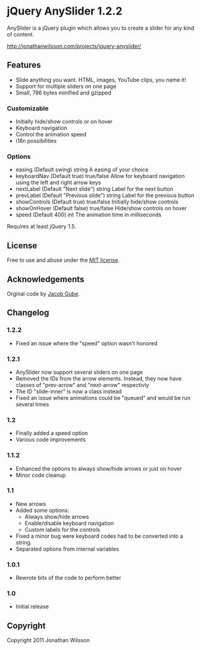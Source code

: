 # jQuery AnySlider 1.2.2
AnySlider is a jQuery plugin which allows you to create a slider for any kind of content.

http://jonathanwilsson.com/projects/jquery-anyslider/

## Features
* Slide anything you want. HTML, images, YouTube clips, you name it!
* Support for multiple sliders on one page
* Small, 786 bytes minified and gzipped

### Customizable
* Initially hide/show controls or on hover
* Keyboard navigation
* Control the animation speed
* i18n possibilities

### Options
* easing (Default swing) string A easing of your choice
* keyboardNav (Default true) true/false Allow for keyboard navigation using the left and right arrow keys
* nextLabel (Default "Next slide") string Label for the next button
* prevLabel (Default "Previous slide") string Label for the previous button
* showControls (Default true) true/false Initially hide/show controls
* showOnHover (Default false) true/false Hide/show controls on hover
* speed (Default 400) int The animation time in milliseconds

Requires at least jQuery 1.5.

## License
Free to use and abuse under the [MIT license](http://www.opensource.org/licenses/mit-license.php).

## Acknowledgements
Orginal code by [Jacob Gube](http://sixrevisions.com/tutorials/javascript_tutorial/create-a-slick-and-accessible-slideshow-using-jquery/).

## Changelog
### 1.2.2
* Fixed an issue where the "speed" option wasn't honored

### 1.2.1
* AnySlider now support several sliders on one page
* Removed the IDs from the arrow elements. Instead, they now have classes of "prev-arrow" and "next-arrow" respectivly
* The ID "slide-inner" is now a class instead
* Fixed an issue where animations could be "queued" and would be run several times

### 1.2
* Finally added a speed option
* Various code improvements

### 1.1.2
* Enhanced the options to always show/hide arrows or just on hover
* Minor code cleanup

### 1.1
* New arrows
* Added some options:
    * Always show/hide arrows
    * Enable/disable keyboard navigation
    * Custom labels for the controls
* Fixed a minor bug were keyboard codes had to be converted into a string.
* Separated options from internal variables

### 1.0.1
* Rewrote bits of the code to perform better

### 1.0
* Initial release

## Copyright
Copyright 2011 Jonathan Wilsson